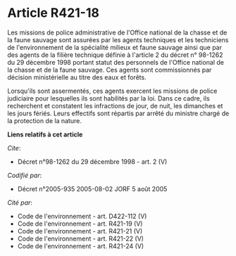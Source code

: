 # Article R421-18

Les missions de police administrative de l'Office national de la chasse et de la faune sauvage sont assurées par les agents
techniques et les techniciens de l'environnement de la spécialité milieux et faune sauvage ainsi que par des agents de la
filière technique définie à l'article 2 du décret n° 98-1262 du 29 décembre 1998 portant statut des personnels de l'Office
national de la chasse et de la faune sauvage. Ces agents sont commissionnés par décision ministérielle au titre des eaux et
forêts. 

Lorsqu'ils sont assermentés, ces agents exercent les missions de police judiciaire pour lesquelles ils sont habilités par la
loi. Dans ce cadre, ils recherchent et constatent les infractions de jour, de nuit, les dimanches et les jours fériés. Leurs
effectifs sont répartis par arrêté du ministre chargé de la protection de la nature.

**Liens relatifs à cet article**

_Cite_:

  - Décret n°98-1262 du 29 décembre 1998 - art. 2 (V)

_Codifié par_:

  - Décret n°2005-935 2005-08-02 JORF 5 août 2005

_Cité par_:

  - Code de l'environnement - art. D422-112 (V)
  - Code de l'environnement - art. R421-19 (V)
  - Code de l'environnement - art. R421-21 (V)
  - Code de l'environnement - art. R421-22 (V)
  - Code de l'environnement - art. R421-24 (V)
